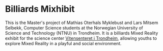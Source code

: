 # Billiards Mixhibit

This is the Master's project of Mathias Oterhals Myklebust and Lars Mitsem Selbekk,
Computer Science students at the Norwegian University of Science and Technology (NTNU) in Trondheim.
It is a billiards Mixed Reality exhibit for the science center [Vitensenteret i Trondheim](https://vitensenteret.com/),
allowing youths to explore Mixed Reality in a playful and social environment.

